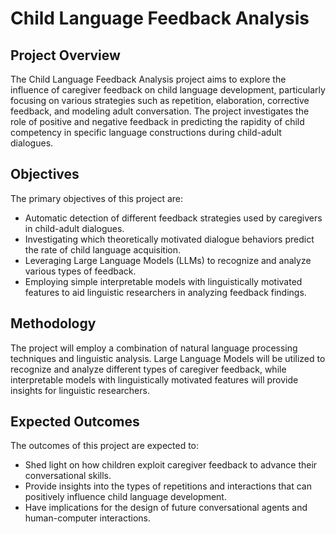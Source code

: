 # Child Language Feedback Analysis

## Project Overview

The Child Language Feedback Analysis project aims to explore the influence of caregiver feedback on child language development, particularly focusing on various strategies such as repetition, elaboration, corrective feedback, and modeling adult conversation. The project investigates the role of positive and negative feedback in predicting the rapidity of child competency in specific language constructions during child-adult dialogues.

## Objectives

The primary objectives of this project are:
- Automatic detection of different feedback strategies used by caregivers in child-adult dialogues.
- Investigating which theoretically motivated dialogue behaviors predict the rate of child language acquisition.
- Leveraging Large Language Models (LLMs) to recognize and analyze various types of feedback.
- Employing simple interpretable models with linguistically motivated features to aid linguistic researchers in analyzing feedback findings.

## Methodology

The project will employ a combination of natural language processing techniques and linguistic analysis. Large Language Models will be utilized to recognize and analyze different types of caregiver feedback, while interpretable models with linguistically motivated features will provide insights for linguistic researchers.

## Expected Outcomes

The outcomes of this project are expected to:
- Shed light on how children exploit caregiver feedback to advance their conversational skills.
- Provide insights into the types of repetitions and interactions that can positively influence child language development.
- Have implications for the design of future conversational agents and human-computer interactions.
